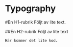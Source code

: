 Typography
============
#En H1-rubrik
Följt av lite text.

##En H2-rubrik
Följt av lite text

    Här kommer det lite kod.
